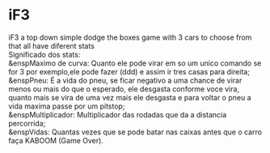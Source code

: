 # iF3
iF3 a top down simple dodge the boxes game with 3 cars to choose from that all have diferent stats\
Significado dos stats:\
&enspMaximo de curva: Quanto ele pode virar em so um unico comando se for 3 por exemplo,ele pode fazer (ddd) e assim ir tres casas para direita;\
&enspPneu: É a vida do pneu, se ficar negativo a uma chance de virar menos ou mais do que o esperado, ele desgasta conforme voce vira, quanto mais se vira de uma vez mais ele desgasta e para voltar o pneu a vida maxima passe por um pitstop;\
&enspMultiplicador: Multiplicador das rodadas que da a distancia percorrida;\
&enspVidas: Quantas vezes que se pode batar nas caixas antes que o carro faça KABOOM (Game Over).
